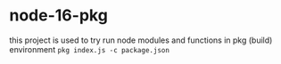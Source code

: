 # node-16-pkg
this project is used to try run node modules and functions in pkg (build) environment 
```pkg index.js -c package.json```
